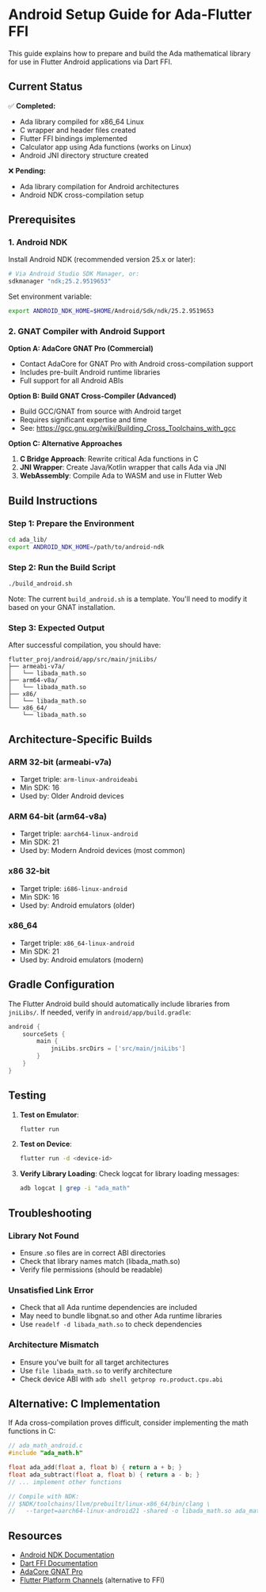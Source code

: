# Android Setup Guide for Ada-Flutter FFI

This guide explains how to prepare and build the Ada mathematical library for use in Flutter Android applications via Dart FFI.

## Current Status

✅ **Completed:**
- Ada library compiled for x86_64 Linux
- C wrapper and header files created
- Flutter FFI bindings implemented
- Calculator app using Ada functions (works on Linux)
- Android JNI directory structure created

❌ **Pending:**
- Ada library compilation for Android architectures
- Android NDK cross-compilation setup

## Prerequisites

### 1. Android NDK
Install Android NDK (recommended version 25.x or later):
```bash
# Via Android Studio SDK Manager, or:
sdkmanager "ndk;25.2.9519653"
```

Set environment variable:
```bash
export ANDROID_NDK_HOME=$HOME/Android/Sdk/ndk/25.2.9519653
```

### 2. GNAT Compiler with Android Support

**Option A: AdaCore GNAT Pro (Commercial)**
- Contact AdaCore for GNAT Pro with Android cross-compilation support
- Includes pre-built Android runtime libraries
- Full support for all Android ABIs

**Option B: Build GNAT Cross-Compiler (Advanced)**
- Build GCC/GNAT from source with Android target
- Requires significant expertise and time
- See: https://gcc.gnu.org/wiki/Building_Cross_Toolchains_with_gcc

**Option C: Alternative Approaches**
1. **C Bridge Approach**: Rewrite critical Ada functions in C
2. **JNI Wrapper**: Create Java/Kotlin wrapper that calls Ada via JNI
3. **WebAssembly**: Compile Ada to WASM and use in Flutter Web

## Build Instructions

### Step 1: Prepare the Environment
```bash
cd ada_lib/
export ANDROID_NDK_HOME=/path/to/android-ndk
```

### Step 2: Run the Build Script
```bash
./build_android.sh
```

Note: The current `build_android.sh` is a template. You'll need to modify it based on your GNAT installation.

### Step 3: Expected Output
After successful compilation, you should have:
```
flutter_proj/android/app/src/main/jniLibs/
├── armeabi-v7a/
│   └── libada_math.so
├── arm64-v8a/
│   └── libada_math.so
├── x86/
│   └── libada_math.so
└── x86_64/
    └── libada_math.so
```

## Architecture-Specific Builds

### ARM 32-bit (armeabi-v7a)
- Target triple: `arm-linux-androideabi`
- Min SDK: 16
- Used by: Older Android devices

### ARM 64-bit (arm64-v8a)
- Target triple: `aarch64-linux-android`
- Min SDK: 21
- Used by: Modern Android devices (most common)

### x86 32-bit
- Target triple: `i686-linux-android`
- Min SDK: 16
- Used by: Android emulators (older)

### x86_64
- Target triple: `x86_64-linux-android`
- Min SDK: 21
- Used by: Android emulators (modern)

## Gradle Configuration

The Flutter Android build should automatically include libraries from `jniLibs/`. If needed, verify in `android/app/build.gradle`:

```gradle
android {
    sourceSets {
        main {
            jniLibs.srcDirs = ['src/main/jniLibs']
        }
    }
}
```

## Testing

1. **Test on Emulator**:
   ```bash
   flutter run
   ```

2. **Test on Device**:
   ```bash
   flutter run -d <device-id>
   ```

3. **Verify Library Loading**:
   Check logcat for library loading messages:
   ```bash
   adb logcat | grep -i "ada_math"
   ```

## Troubleshooting

### Library Not Found
- Ensure .so files are in correct ABI directories
- Check that library names match (libada_math.so)
- Verify file permissions (should be readable)

### Unsatisfied Link Error
- Check that all Ada runtime dependencies are included
- May need to bundle libgnat.so and other Ada runtime libraries
- Use `readelf -d libada_math.so` to check dependencies

### Architecture Mismatch
- Ensure you've built for all target architectures
- Use `file libada_math.so` to verify architecture
- Check device ABI with `adb shell getprop ro.product.cpu.abi`

## Alternative: C Implementation

If Ada cross-compilation proves difficult, consider implementing the math functions in C:

```c
// ada_math_android.c
#include "ada_math.h"

float ada_add(float a, float b) { return a + b; }
float ada_subtract(float a, float b) { return a - b; }
// ... implement other functions

// Compile with NDK:
// $NDK/toolchains/llvm/prebuilt/linux-x86_64/bin/clang \
//   --target=aarch64-linux-android21 -shared -o libada_math.so ada_math_android.c
```

## Resources

- [Android NDK Documentation](https://developer.android.com/ndk)
- [Dart FFI Documentation](https://dart.dev/guides/libraries/c-interop)
- [AdaCore GNAT Pro](https://www.adacore.com/gnatpro)
- [Flutter Platform Channels](https://flutter.dev/docs/development/platform-integration/platform-channels) (alternative to FFI)